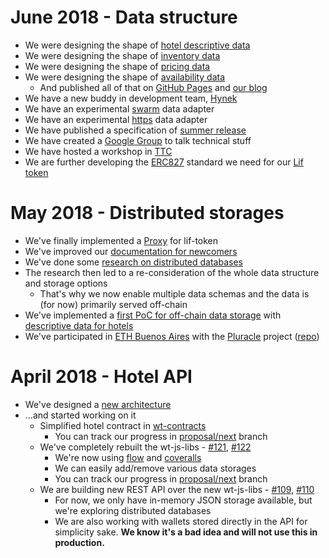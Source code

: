 # June 2018 - Data structure

- We were designing the shape of [hotel descriptive data](https://github.com/windingtree/wiki/issues/22)
- We were designing the shape of [inventory data](https://github.com/windingtree/wiki/issues/23)
- We were designing the shape of [pricing data](https://github.com/windingtree/wiki/issues/25)
- We were designing the shape of [availability data](https://github.com/windingtree/wiki/issues/27)
  - And published all of that on [GitHub Pages](http://windingtree.github.io/docs/swagger-ui/) and [our blog](https://blog.windingtree.com/on-data-shapes-and-formats-978e9906f9a6)
- We have a new buddy in development team, [Hynek](https://github.com/hynek-urban)
- We have an experimental [swarm](https://github.com/windingtree/off-chain-adapter-swarm) data adapter
- We have an experimental [https](https://github.com/windingtree/off-chain-adapter-http) data adapter
- We have published a specification of [summer release](https://github.com/orgs/windingtree/projects/1)
- We have created a [Google Group](https://groups.google.com/forum/#!forum/windingtree) to talk technical stuff
- We have hosted a workshop in [TTC](https://www.traveltechcon.com/) 
- We are further developing the [ERC827](https://github.com/windingtree/erc827) standard we need for our [Lif token](https://github.com/windingtree/lif-token)

# May 2018 - Distributed storages

- We've finally implemented a [Proxy](https://github.com/windingtree/lif-token/pull/331) for lif-token
- We've improved our [documentation for newcomers](https://github.com/windingtree/wiki/pull/11)
- We've done some [research on distributed databases](https://github.com/windingtree/wiki/pull/12)
- The research then led to a re-consideration of the whole data structure and storage options
  - That's why we now enable multiple data schemas and the data is (for now) primarily served off-chain
- We've implemented a [first PoC for off-chain data storage](https://github.com/windingtree/wt-js-libs/pull/127) with [descriptive data for hotels](https://github.com/windingtree/wt-js-libs/pull/125)
- We've participated in [ETH Buenos Aires](https://ethbuenosaires.com/) with the [Pluracle](http://pluracle.com) project ([repo](https://github.com/levelkdev/pluracle))

# April 2018 - Hotel API

- We've designed a [new architecture](https://github.com/windingtree/wiki/pull/10)
- ...and started working on it
  - Simplified hotel contract in [wt-contracts](https://github.com/windingtree/wt-contracts/pull/179)
    - You can track our progress in [proposal/next](https://github.com/windingtree/wt-contracts/commits/proposal/next) branch 
  - We've completely rebuilt the wt-js-libs - [#121](https://github.com/windingtree/wt-js-libs/pull/121), [#122](https://github.com/windingtree/wt-js-libs/pull/122)
    - We're now using [flow](https://flow.org/) and [coveralls](https://coveralls.io/github/windingtree/wt-js-libs)
    - We can easily add/remove various data storages
    - You can track our progress in [proposal/next](https://github.com/windingtree/wt-js-libs/commits/proposal/next) branch
  - We are building new REST API over the new wt-js-libs - [#109](https://github.com/windingtree/wt-nodejs-api/pull/109), [#110](https://github.com/windingtree/wt-nodejs-api/pull/110)
    - For now, we only have in-memory JSON storage available, but we're exploring distributed databases
    - We are also working with wallets stored directly in the API for simplicity sake. **We know it's a bad idea and will not use this in production.**

